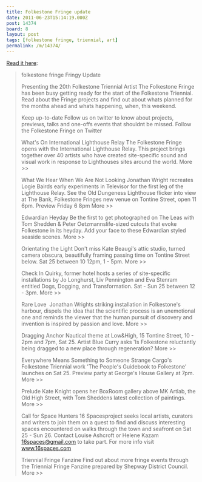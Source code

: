 ```yaml
---
title: Folkestone Fringe update
date: 2011-06-23T15:14:19.000Z
post: 14374
board: 8
layout: post
tags: [folkestone fringe, triennial, art]
permalink: /m/14374/
---
```

<a href="http://us2.campaign-archive2.com/?u=e52dc03bc911561037cd00def&id=45279916f7&e=591061875a">Read it here</a>:
<blockquote>folkestone fringe
Fringy Update 
 
Presenting the 20th Folkestone Triennial Artist
The Folkestone Fringe has been busy getting ready for the start of the Folkestone Triennial. Read about the Fringe projects and find out about whats planned for the months ahead and whats happening, when, this weekend.

Keep up-to-date
Follow us on twitter to know about projects, previews, talks and one-offs events that shouldnt be missed. 
Follow the Folkestone Fringe on Twitter
 

What's On
International Lighthouse Relay
The Folkestone Fringe opens with the International Lighthouse Relay. This project brings together over 40 artists who have created site-specific sound and visual work in response to Lighthouses sites around the world.  More >> 

What We Hear When We Are Not Looking 
Jonathan Wright recreates Logie Bairds early experiments in Televisor for the first leg of the Lighthouse Relay. See the Old Dungeness Lighthouse flicker into view at The Bank, Folkestone Fringes new venue on Tontine Street, open 11  6pm. Preview Friday 6  8pm More >>

Edwardian Heyday
Be the first to get photographed on The Leas with Tom Shedden &&#8232;Peter Oetzmannslife-sized cutouts that evoke Folkestone in its heyday. Add your face to these Edwardian styled seaside scenes.  More >>

Orientating the Light
Don't miss Kate Beaugi's attic studio, turned camera obscura, beautifully framing passing time on Tontine Street below.
Sat 25 between 10  12pm, 1 - 5pm.  More >> 

Check In
Quirky, former hotel hosts a series of site-specific installations by Jo Longhurst, Liv Pennington and Eva Stenram entitled Dogs, Dogging, and Transformation.
Sat - Sun 25 between 12 - 3pm.  More >>

Rare Love&#8232;
Jonathan Wrights striking installation in Folkestone's harbour, dispels the idea that the scientific process is an unemotional one and reminds the viewer that the human pursuit of discovery and invention is inspired by passion and love.  More >>

Dragging Anchor
Nautical theme at Low&High, 15 Tontine Street, 10 - 2pm and 7pm, Sat 25. Artist Blue Curry asks 'Is Folkestone reluctantly being dragged to a new place through regeneration? More >>

Everywhere Means Something to Someone
Strange Cargo's Folkestone Triennial work 'The People's Guidebook to Folkestone' launches on Sat 25. Preview party at George's House Gallery at 7pm.  More >>

Prelude
Kate Knight opens her BoxRoom gallery above MK Artlab, the Old High Street, with Tom Sheddens latest collection of paintings.  More >>

Call for Space Hunters
16 Spacesproject seeks local artists, curators and writers to join them on a quest to find and discuss interesting spaces encountered on walks through the town and seafront on Sat 25 - Sun 26. 
Contact Louise Ashcroft or Helene Kazam 16spaces@gmail.com to take part. For more info visit www.16spaces.com

Triennial Fringe Fanzine
Find out about more fringe events through the Triennial Fringe Fanzine prepared by Shepway District Council.  More >></blockquote>
